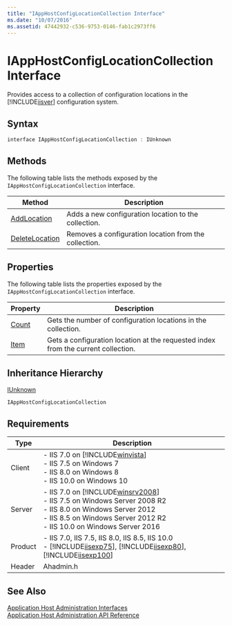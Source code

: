 ```yaml
---
title: "IAppHostConfigLocationCollection Interface"
ms.date: "10/07/2016"
ms.assetid: 47442932-c536-9753-0146-fab1c2973ff6
---
```

# IAppHostConfigLocationCollection Interface
Provides access to a collection of configuration locations in the [!INCLUDE[iisver](../../wmi-provider/includes/iisver-md.md)] configuration system.  
  
## Syntax  
  
```cpp  
interface IAppHostConfigLocationCollection : IUnknown  
```  
  
## Methods  
 The following table lists the methods exposed by the `IAppHostConfigLocationCollection` interface.  
  
|Method|Description|  
|------------|-----------------|  
|[AddLocation](../../web-development-reference/native-code-api-reference/iapphostconfiglocationcollection-addlocation-method.md)|Adds a new configuration location to the collection.|  
|[DeleteLocation](../../web-development-reference/native-code-api-reference/iapphostconfiglocationcollection-deletelocation-method.md)|Removes a configuration location from the collection.|  
  
## Properties  
 The following table lists the properties exposed by the `IAppHostConfigLocationCollection` interface.  
  
|Property|Description|  
|--------------|-----------------|  
|[Count](../../web-development-reference/native-code-api-reference/iapphostconfiglocationcollection-count-property.md)|Gets the number of configuration locations in the collection.|  
|[Item](../../web-development-reference/native-code-api-reference/iapphostconfiglocationcollection-item-property.md)|Gets a configuration location at the requested index from the current collection.|  
  
## Inheritance Hierarchy  
 [IUnknown](/windows/win32/api/unknwn/nn-unknwn-iunknown)  
  
 `IAppHostConfigLocationCollection`  
  
## Requirements  
  
|Type|Description|  
|----------|-----------------|  
|Client|-   IIS 7.0 on [!INCLUDE[winvista](../../wmi-provider/includes/winvista-md.md)]<br />-   IIS 7.5 on Windows 7<br />-   IIS 8.0 on Windows 8<br />-   IIS 10.0 on Windows 10|  
|Server|-   IIS 7.0 on [!INCLUDE[winsrv2008](../../wmi-provider/includes/winsrv2008-md.md)]<br />-   IIS 7.5 on Windows Server 2008 R2<br />-   IIS 8.0 on Windows Server 2012<br />-   IIS 8.5 on Windows Server 2012 R2<br />-   IIS 10.0 on Windows Server 2016|  
|Product|-   IIS 7.0, IIS 7.5, IIS 8.0, IIS 8.5, IIS 10.0<br />-   [!INCLUDE[iisexp75](../../web-development-reference/native-code-api-reference/includes/iisexp75-md.md)], [!INCLUDE[iisexp80](../../web-development-reference/native-code-api-reference/includes/iisexp80-md.md)], [!INCLUDE[iisexp100](../../web-development-reference/native-code-api-reference/includes/iisexp100-md.md)]|  
|Header|Ahadmin.h|  
  
## See Also  
 [Application Host Administration Interfaces](../../web-development-reference/native-code-api-reference/application-host-administration-interfaces.md)   
 [Application Host Administration API Reference](../../web-development-reference/native-code-api-reference/application-host-administration-api-reference.md)
